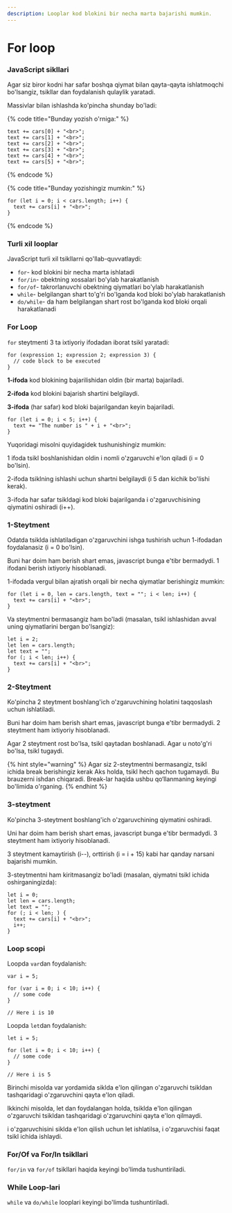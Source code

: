 ```yaml
---
description: Looplar kod blokini bir necha marta bajarishi mumkin.
---
```


# For loop

### JavaScript sikllari

Agar siz biror kodni har safar boshqa qiymat bilan qayta-qayta ishlatmoqchi bo'lsangiz, tsikllar dan foydalanish qulaylik yaratadi.

Massivlar bilan ishlashda  ko'pincha shunday bo'ladi:

{% code title="Bunday yozish o'rniga:" %}
```
text += cars[0] + "<br>";
text += cars[1] + "<br>";
text += cars[2] + "<br>";
text += cars[3] + "<br>";
text += cars[4] + "<br>";
text += cars[5] + "<br>";
```
{% endcode %}

{% code title="Bunday yozishingiz mumkin:" %}
```
for (let i = 0; i < cars.length; i++) {
  text += cars[i] + "<br>";
}
```
{% endcode %}

### Turli xil looplar

JavaScript turli xil tsikllarni qo'llab-quvvatlaydi:

* `for`- kod blokini bir necha marta ishlatadi
* `for/in`- obektning xossalari bo'ylab harakatlanish
* `for/of`- takrorlanuvchi obektning qiymatlari bo'ylab harakatlanish
* `while`- belgilangan shart to'g'ri bo'lganda kod bloki bo'ylab harakatlanish
* `do/while`- da ham belgilangan shart rost bo'lganda kod bloki orqali harakatlanadi

### For Loop

`for` steytmenti 3 ta ixtiyoriy ifodadan iborat tsikl yaratadi:

```
for (expression 1; expression 2; expression 3) {
  // code block to be executed
}
```

**1-ifoda** kod blokining bajarilishidan oldin (bir marta) bajariladi.

**2-ifoda** kod blokini bajarish shartini belgilaydi.

**3-ifoda** (har safar) kod bloki bajarilgandan keyin bajariladi.

```
for (let i = 0; i < 5; i++) {
  text += "The number is " + i + "<br>";
}
```

Yuqoridagi misolni quyidagidek tushunishingiz mumkin:

1 ifoda tsikl boshlanishidan oldin i nomli o'zgaruvchi e'lon qiladi (i = 0 bo'lsin).

2-ifoda tsiklning ishlashi uchun shartni belgilaydi (i 5 dan kichik bo'lishi kerak).

3-ifoda har safar tsikldagi kod bloki bajarilganda i o'zgaruvchisining qiymatini oshiradi (i++).

### 1-Steytment

Odatda tsiklda ishlatiladigan o'zgaruvchini ishga tushirish uchun 1-ifodadan foydalanasiz (i = 0 bo'lsin).

Buni har doim ham berish shart emas, javascript bunga e'tibr bermadydi. 1 ifodani berish ixtiyoriy hisoblanadi.

1-ifodada vergul bilan ajratish orqali bir necha qiymatlar berishingiz mumkin:

```
for (let i = 0, len = cars.length, text = ""; i < len; i++) {
  text += cars[i] + "<br>";
}
```

Va steytmentni bermasangiz ham bo'ladi (masalan, tsikl ishlashidan avval uning qiymatlarini bergan bo'lsangiz):

```
let i = 2;
let len = cars.length;
let text = "";
for (; i < len; i++) {
  text += cars[i] + "<br>";
}
```

### 2-Steytment

Ko'pincha 2 steytment boshlang'ich o'zgaruvchining holatini taqqoslash uchun ishlatiladi.

Buni har doim ham berish shart emas, javascript bunga e'tibr bermadydi. 2 steytment ham ixtiyoriy hisoblanadi.

Agar 2 steytment rost bo'lsa, tsikl qaytadan boshlanadi. Agar u noto'g'ri bo'lsa, tsikl tugaydi.

{% hint style="warning" %}
Agar siz 2-steytmentni bermasangiz, tsikl ichida break berishingiz kerak  Aks holda, tsikl hech qachon tugamaydi. Bu brauzerni ishdan chiqaradi. Break-lar haqida ushbu qo‘llanmaning keyingi bo'limida o'rganing.
{% endhint %}

### 3-steytment

Ko'pincha 3-steytment boshlang'ich o'zgaruvchining qiymatini oshiradi.

Uni har doim ham berish shart emas, javascript bunga e'tibr bermadydi. 3 steytment ham ixtiyoriy hisoblanadi.

3 steytment  kamaytirish (i--), orttirish (i = i + 15) kabi  har qanday narsani bajarishi mumkin.

3-steytmentni ham kiritmasangiz bo'ladi (masalan, qiymatni tsikl ichida oshirganingizda):

```
let i = 0;
let len = cars.length;
let text = "";
for (; i < len; ) {
  text += cars[i] + "<br>";
  i++;
}
```

### Loop scopi

Loopda `var`dan foydalanish:

```
var i = 5;

for (var i = 0; i < 10; i++) {
  // some code
}

// Here i is 10
```

Loopda `let`dan foydalanish:

```
let i = 5;

for (let i = 0; i < 10; i++) {
  // some code
}

// Here i is 5
```

Birinchi misolda var yordamida siklda e'lon qilingan o'zgaruvchi tsikldan tashqaridagi o'zgaruvchini qayta e'lon qiladi.

Ikkinchi misolda, let dan foydalangan holda, tsiklda e'lon qilingan o'zgaruvchi tsikldan tashqaridagi o'zgaruvchini qayta e'lon qilmaydi.

i o'zgaruvchisini siklda e'lon qilish uchun let ishlatilsa, i o'zgaruvchisi faqat tsikl ichida ishlaydi.

### For/Of va For/In tsikllari

`for/in` va `for/of` tsikllari haqida keyingi bo'limda tushuntiriladi.

### While Loop-lari

`while` va `do/while` looplari keyingi bo'limda tushuntiriladi.
